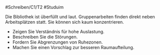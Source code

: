 #Schreiben/C1/T2 #Studuim

Die Bibliothek ist überfüllt und laut. Gruppenarbeiten finden direkt neben Arbeitsplätzen statt. Sie können sich kaum konzentrieren.
- Zeigen Sie Verständnis für hohe Auslastung.
- Beschreiben Sie die Störungen.
- Fordern Sie Abgrenzungen von Ruhezonen.
- Machen Sie einen Vorschlag zur besseren Raumaufteilung.